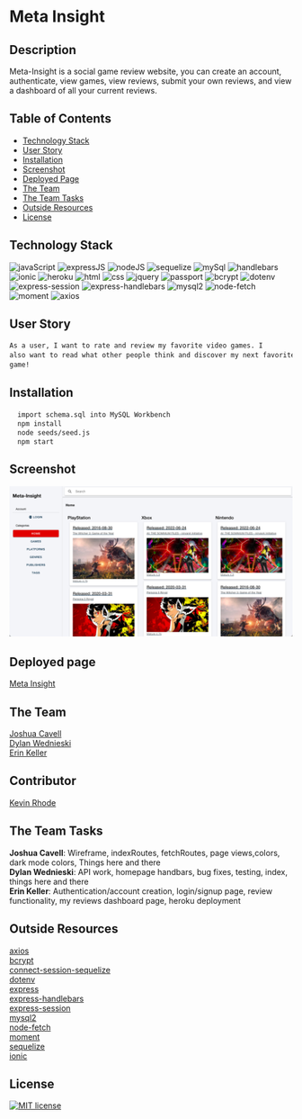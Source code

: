   # Meta Insight
  
  ## Description 
  Meta-Insight is a social game review website, you can create an account, authenticate, view games, view reviews, submit your own reviews, and view a dashboard of all your current reviews.
  
  ## Table of Contents
  * [Technology Stack](#technology-stack)
  * [User Story](#user-story)
  * [Installation](#installation)
  * [Screenshot](#screenshot)
  * [Deployed Page](#deployed-page)
  * [The Team](#the-team)
  * [The Team Tasks](#the-team-tasks)
  * [Outside Resources](#outside-resources)
  * [License](#license)

  ## Technology Stack

![javaScript](https://img.shields.io/badge/-JavaScript-61DAFB?color=red&style=flat)
![expressJS](https://img.shields.io/badge/-Express.js-61DAFB?color=orange&style=flat)
![nodeJS](https://img.shields.io/badge/-Node.js-61DAFB?color=yellow&style=flat)
![sequelize](https://img.shields.io/badge/-Sequelize-61DAFB?color=green&style=flat)
![mySql](https://img.shields.io/badge/-MySQL-61DAFB?color=blue&style=flat)
![handlebars](https://img.shields.io/badge/-Handlebars-61DAFB?color=indigo&style=flat)
![ionic](https://img.shields.io/badge/-Ionic-61DAFB?color=violet&style=flat)
![heroku](https://img.shields.io/badge/-Heroku-61DAFB?color=purple&style=flat)
![html](https://img.shields.io/badge/-HTML-61DAFB?color=red&style=flat)
![css](https://img.shields.io/badge/-CSS-61DAFB?color=orange&style=flat)
![jquery](https://img.shields.io/badge/-jQuery-61DAFB?color=yellow&style=flat)
![passport](https://img.shields.io/badge/-Passport-61DAFB?color=green&style=flat)
![bcrypt](https://img.shields.io/badge/-Bcrypt-61DAFB?color=blue&style=flat)
![dotenv](https://img.shields.io/badge/-Dotenv-61DAFB?color=indigo&style=flat)
![express-session](https://img.shields.io/badge/-Express--session-61DAFB?color=violet&style=flat)
![express-handlebars](https://img.shields.io/badge/-Express--handlebars-61DAFB?color=purple&style=flat)
![mysql2](https://img.shields.io/badge/-MySQL2-61DAFB?color=orange&style=flat)
![node-fetch](https://img.shields.io/badge/-Node--fetch-61DAFB?color=yellow&style=flat)
![moment](https://img.shields.io/badge/-Moment-61DAFB?color=green&style=flat)
![axios](https://img.shields.io/badge/-Axios-61DAFB?color=blue&style=flat)

  ## User Story
  ```md
  As a user, I want to rate and review my favorite video games. I
  also want to read what other people think and discover my next favorite video
  game!
  ```
  
  ## Installation 

  ```node
    import schema.sql into MySQL Workbench
    npm install
    node seeds/seed.js
    npm start
  ```

  ## Screenshot
  
  ![Screenshot](ss.png)
  
  ## Deployed page

  [Meta Insight](https://meta-insight.herokuapp.com/)

  ## The Team

  [Joshua Cavell](https://github.com/xclusive36)  
  [Dylan Wednieski](https://github.com/iam3dski)  
  [Erin Keller](https://github.com/erin-m-keller)

  ## Contributor

  [Kevin Rhode](https://github.com/KevinRhode)  

  ## The Team Tasks 

  **Joshua Cavell**: Wireframe, indexRoutes, fetchRoutes, page views,colors, dark mode colors, Things here and there  
  **Dylan Wednieski**: API work, homepage handbars, bug fixes, testing, index, things here and there   
  **Erin Keller**: Authentication/account creation, login/signup page, review functionality, my reviews dashboard page, heroku deployment

  ## Outside Resources

  [axios](https://www.npmjs.com/package/axios)  
  [bcrypt](https://www.npmjs.com/package/bcrypt)  
  [connect-session-sequelize](https://www.npmjs.com/package/connect-session-sequelize)  
  [dotenv](https://www.npmjs.com/package/dotenv)  
  [express](https://www.npmjs.com/package/express)  
  [express-handlebars](https://www.npmjs.com/package/express-handlebars)  
  [express-session](https://www.npmjs.com/package/express-session)  
  [mysql2](https://www.npmjs.com/package/mysql2)  
  [node-fetch](https://www.npmjs.com/package/node-fetch)  
  [moment](https://www.npmjs.com/package/moment)  
  [sequelize](https://www.npmjs.com/package/sequelize)  
  [ionic](https://ionicframework.com/)  
  
  ## License 
  [![MIT license](https://img.shields.io/badge/License-MIT-purple.svg)](https://lbesson.mit-license.org/)
